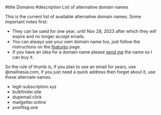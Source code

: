 #title Domains
#description List of alternative domain names

This is the current list of available alternative domain names.  Some
important notes first:

 - They can be used for one year, until Nov 28, 2023 after which they will expire and no longer accept emails.
 - You can always use your own domain name too, just follow the
   instructions on the [features](/features.html) page.
 - If you have an idea for a domain name please
   [send me](/contact.html) the name so I can buy it.

So the rule of thumb is, if you plan to use an email for years, use
@mailnesia.com, if you just need a quick address then forget about it,
use these alternate names.

 - legit-subscription.xyz
 - bulkfinder.site
 - dupemail.click
 - mailgetter.online
 - poofitsg.one
